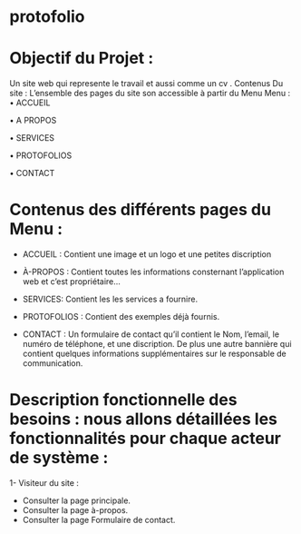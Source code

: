# protofolio

# Objectif du Projet : 
Un site web qui represente le travail et aussi comme un cv .
Contenus Du site :
L’ensemble des pages du site son accessible à partir du Menu
Menu : 
•	ACCUEIL

•	A PROPOS

•	SERVICES

•	PROTOFOLIOS

•	CONTACT


    
# Contenus des différents pages du Menu :
-	ACCUEIL :
Contient une image et un logo et une petites discription

-	À-PROPOS :
Contient toutes les informations consternant l’application web et c’est propriétaire…

-	 SERVICES:
Contient les les services a fournire.

-	 PROTOFOLIOS :
Contient des exemples déjà fournis.

-	 CONTACT :
Un formulaire de contact qu’il contient le Nom, l’email, le numéro de téléphone, et une discription. De plus une autre bannière qui contient quelques informations supplémentaires sur le responsable de communication.



# Description fonctionnelle des besoins : nous allons détaillées les fonctionnalités pour chaque acteur de système :
1-	Visiteur du site : 
-	Consulter la page principale.
-	Consulter la page à-propos.
-	Consulter la page Formulaire de contact.

